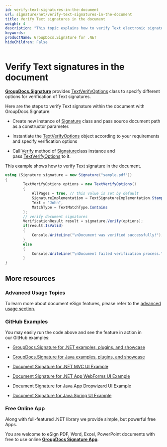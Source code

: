 ```yaml
---
id: verify-text-signatures-in-the-document
url: signature/net/verify-text-signatures-in-the-document
title: Verify Text signatures in the document
weight: 4
description: "This topic explains how to verify Text electronic signatures with GroupDocs.Signature API."
keywords: 
productName: GroupDocs.Signature for .NET
hideChildren: False
---
```

  

# Verify Text signatures in the document

[**GroupDocs.Signature**](https://products.groupdocs.com/signature/net) provides [TextVerifyOptions](https://apireference.groupdocs.com/net/signature/groupdocs.signature.options/textverifyoptions) class to specify different options for verification of Text signatures.

Here are the steps to verify Text signature within the document with GroupDocs.Signature:

*   Create new instance of [Signature](https://apireference.groupdocs.com/net/signature/groupdocs.signature/signature) class and pass source document path as a constructor parameter.
    
*   Instantiate the [TextVerifyOptions](https://apireference.groupdocs.com/net/signature/groupdocs.signature.options/textverifyoptions) object according to your requirements and specify verification options  
    
*   Call [Verify](https://apireference.groupdocs.com/net/signature/groupdocs.signature/signature/methods/verify) method of [Signature](https://apireference.groupdocs.com/net/signature/groupdocs.signature/signature)class instance and pass [TextVerifyOptions](https://apireference.groupdocs.com/net/signature/groupdocs.signature.options/textverifyoptions) to it.   
      
    

This example shows how to verify Text signature in the document.

```csharp
using (Signature signature = new Signature("sample.pdf"))
{
        TextVerifyOptions options = new TextVerifyOptions()
        {
            AllPages = true, // this value is set by default
            SignatureImplementation = TextSignatureImplementation.Stamp,
            Text = "John",
            MatchType = TextMatchType.Contains
        };
        // verify document signatures
        VerificationResult result = signature.Verify(options);
        if(result.IsValid)
        {
            Console.WriteLine("\nDocument was verified successfully!");
        }
        else
        {
            Console.WriteLine("\nDocument failed verification process.");
        }
}
```

## More resources

### Advanced Usage Topics

To learn more about document eSign features, please refer to the [advanced usage section](Advanced%2Busage.html).

### GitHub Examples 

You may easily run the code above and see the feature in action in our GitHub examples:

*   [GroupDocs.Signature for .NET examples, plugins, and showcase](https://github.com/groupdocs-signature/GroupDocs.Signature-for-.NET)
    
*   [GroupDocs.Signature for Java examples, plugins, and showcase](https://github.com/groupdocs-signature/GroupDocs.Signature-for-Java)
    
*   [Document Signature for .NET MVC UI Example](https://github.com/groupdocs-signature/GroupDocs.Signature-for-.NET-MVC) 
    
*   [Document Signature for .NET App WebForms UI Example](https://github.com/groupdocs-signature/GroupDocs.Signature-for-.NET-WebForms)
    
*   [Document Signature for Java App Dropwizard UI Example](https://github.com/groupdocs-signature/GroupDocs.Signature-for-Java-Dropwizard)
    
*   [Document Signature for Java Spring UI Example](https://github.com/groupdocs-signature/GroupDocs.Signature-for-Java-Spring)
    

### Free Online App 

Along with full-featured .NET library we provide simple, but powerful free Apps.

You are welcome to eSign PDF, Word, Excel, PowerPoint documents with free to use online **[GroupDocs Signature App](https://products.groupdocs.app/signature)**.
